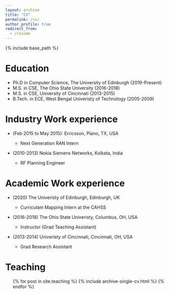 ```yaml
---
layout: archive
title: "CV"
permalink: /cv/
author_profile: true
redirect_from:
  - /resume
---
```


{% include base_path %}

Education
=========
* Ph.D in Computer Science, The University of Edinburgh (2019-Present)
* M.S. in CSE, The Ohio State University (2016-2018)
* M.S. in CSE, University of Cincinnati (2013-2015)
* B.Tech. in ECE, West Bengal Univeristy of Technology (2005-2009)

Industry Work experience
========================
* (Feb 2015 to May 2015): Erricsson, Plano, TX, USA
  * Next Generation RAN Intern

* (2010-2013) Nokia Siemens Networks, Kolkata, India
  * RF Planning Engineer


Academic Work experience
========================
* (2020) The Univeristy of Edinburgh, Edinburgh, UK
  * Curriculam Mapping Intern at the CAHSS

* (2016-2018) The Ohio State Univeristy, Columbus, OH, USA
  * Instructor (Grad Teaching Assistant)

* (2013-2014) Univeristy of Cincinnati, Cincinnati, OH, USA
  * Grad Research Assistant


  
Teaching
======
  <ul>{% for post in site.teaching %}
    {% include archive-single-cv.html %}
  {% endfor %}</ul>

